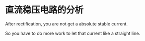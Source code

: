 # 直流稳压电路的分析

After rectification, you are not get a absolute stable current.

So you have to do more work to let that current like a straight line.


